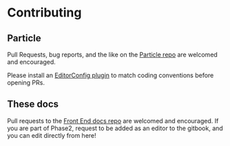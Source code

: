 # Contributing

## Particle  <a id="particle"></a>

Pull Requests, bug reports, and the like on the [Particle repo](https://github.com/phase2/particle) are welcomed and encouraged.

Please install an [EditorConfig plugin](http://editorconfig.org/) to match coding conventions before opening PRs.

## These docs  <a id="these-docs"></a>

Pull requests to the [Front End docs repo](https://github.com/phase2/frontend-docs) are welcomed and encouraged. If you are part of Phase2, request to be added as an editor to the gitbook, and you can edit directly from here!

